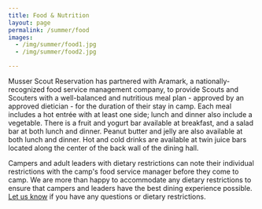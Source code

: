 ```yaml
---
title: Food & Nutrition
layout: page
permalink: /summer/food
images:
  - /img/summer/food1.jpg
  - /img/summer/food2.jpg

---
```


Musser Scout Reservation has partnered with Aramark, a nationally-recognized food service management company, to provide Scouts and Scouters with a well-balanced and nutritious meal plan - approved by an approved dietician - for the duration of their stay in camp. Each meal includes a hot entrée with at least one side; lunch and dinner also include a vegetable. There is a fruit and yogurt bar available at breakfast, and a salad bar at both lunch and dinner. Peanut butter and jelly are also available at both lunch and dinner. Hot and cold drinks are available at twin juice bars located along the center of the back wall of the dining hall.

Campers and adult leaders with dietary restrictions can note their individual restrictions with the camp's food service manager before they come to camp. We are more than happy to accommodate any dietary restrictions to ensure that campers and leaders have the best dining experience possible. [Let us know](/contact?subject=Food) if you have any questions or dietary restrictions.
